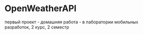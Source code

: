 # OpenWeatherAPI

первый проект - домашняя работа - в лаборатории мобильных разработок, 2 курс, 2 семестр
